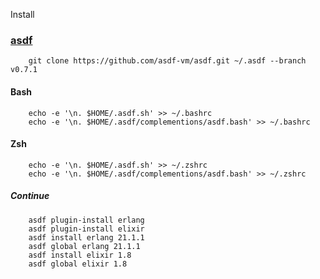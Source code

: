 Install 



### 

### [asdf](https://github.com/asdf-vm/asdf)
	
```shell
	git clone https://github.com/asdf-vm/asdf.git ~/.asdf --branch v0.7.1
```

#### Bash
```shell
	echo -e '\n. $HOME/.asdf.sh' >> ~/.bashrc
	echo -e '\n. $HOME/.asdf/complementions/asdf.bash' >> ~/.bashrc
```

#### Zsh
```shell
	echo -e '\n. $HOME/.asdf.sh' >> ~/.zshrc
	echo -e '\n. $HOME/.asdf/complementions/asdf.bash' >> ~/.zshrc
```

##### Continue

```shell
	asdf plugin-install erlang
	asdf plugin-install elixir
	asdf install erlang 21.1.1
	asdf global erlang 21.1.1
	asdf install elixir 1.8
	asdf global elixir 1.8
```
